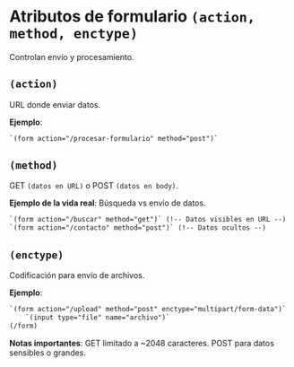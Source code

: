 # Atributos de formulario `(action, method, enctype)`

Controlan envío y procesamiento.

## ``(action)``

URL donde enviar datos.

**Ejemplo**:

```html
`(form action="/procesar-formulario" method="post")`
```

## ``(method)``

GET `(datos en URL)` o POST `(datos en body)`.

**Ejemplo de la vida real**: Búsqueda vs envío de datos.

```html
`(form action="/buscar" method="get")` (!-- Datos visibles en URL --)
`(form action="/contacto" method="post")` (!-- Datos ocultos --)
```

## ``(enctype)``

Codificación para envío de archivos.

**Ejemplo**:

```html
`(form action="/upload" method="post" enctype="multipart/form-data")`
    `(input type="file" name="archivo")`
(/form)
```

**Notas importantes**: GET limitado a ~2048 caracteres. POST para datos sensibles o grandes.